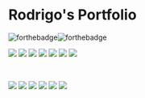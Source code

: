 # Rodrigo's Portfolio


![forthebadge](https://forthebadge.com/images/badges/built-with-love.svg)![forthebadge](https://forthebadge.com/images/badges/made-with-python.svg)


![](https://img.shields.io/static/v1?label=Language&message=Python&color=blue)
![](https://img.shields.io/static/v1?label=GUI&message=Tkinter&color=blue)
![](https://img.shields.io/static/v1?label=Libraries&message=Pandas&color=blue) ![](https://img.shields.io/static/v1?label=&message=Numpy&color=blue) ![](https://img.shields.io/static/v1?label=&message=Matplotlib&color=blue) ![](https://img.shields.io/static/v1?label=&message=Seaborn&color=blue) ![](https://img.shields.io/static/v1?label=&message=Scikit&nbsp;Learn&color=blue)


<br>


![](https://img.shields.io/static/v1?label=Blog&message=Jekyll&color=red)
![](https://img.shields.io/static/v1?label=Template&message=Mínima&color=red) ![](https://img.shields.io/static/v1?label=&message=Gemfile&color=red) ![](https://img.shields.io/static/v1?label=&message=Ruby&color=red) ![](https://img.shields.io/static/v1?label=&message=Markdown&color=red) ![](https://img.shields.io/static/v1?label=&message=HTML&color=red)
